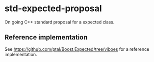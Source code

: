 std-expected-proposal
=====================

On going C++ standard proposal for a expected class.


Reference implementation
------------------------
See https://github.com/ptal/Boost.Expected/tree/viboes for a reference implementation.
